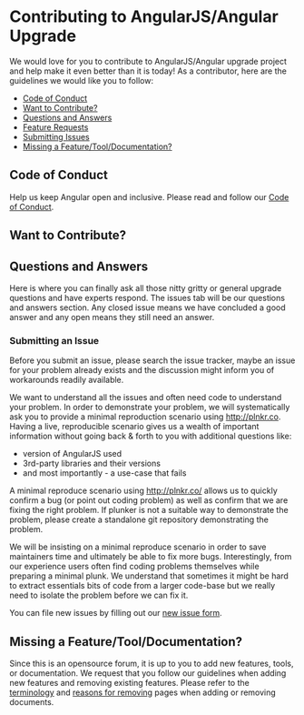 # Contributing to AngularJS/Angular Upgrade
We would love for you to contribute to AngularJS/Angular upgrade project and help make it even better than it is today! As a contributor, here are the guidelines we would like you to follow:

 - [Code of Conduct](#coc)
 - [Want to Contribute?](#contribution)
 - [Questions and Answers](#question)
 - [Feature Requests](#feature)
 - [Submitting Issues](#submit-issue)
 - [Missing a Feature/Tool/Documentation?](#feature)

## <a name="coc"></a> Code of Conduct
Help us keep Angular open and inclusive. Please read and follow our [Code of Conduct][coc].

## <a name="contribution"></a> Want to Contribute?

## <a name="question"></a> Questions and Answers
Here is where you can finally ask all those nitty gritty or general upgrade questions and have experts respond. The issues tab will be our questions and answers section. Any closed issue means we have concluded a good answer and any open means they still need an answer.

### <a name="submit-issue"></a> Submitting an Issue
Before you submit an issue, please search the issue tracker, maybe an issue for your problem already exists and the discussion might inform you of workarounds readily available.

We want to understand all the issues and often need code to understand your problem. In order to demonstrate your problem, we will systematically ask you to provide a minimal reproduction scenario using http://plnkr.co. Having a live, reproducible scenario gives us a wealth of important information without going back & forth to you with additional questions like:

- version of AngularJS used
- 3rd-party libraries and their versions
- and most importantly - a use-case that fails

A minimal reproduce scenario using http://plnkr.co/ allows us to quickly confirm a bug (or point out coding problem) as well as confirm that we are fixing the right problem. If plunker is not a suitable way to demonstrate the problem, please create a standalone git repository demonstrating the problem.

We will be insisting on a minimal reproduce scenario in order to save maintainers time and ultimately be able to fix more bugs. Interestingly, from our experience users often find coding problems themselves while preparing a minimal plunk. We understand that sometimes it might be hard to extract essentials bits of code from a larger code-base but we really need to isolate the problem before we can fix it.

You can file new issues by filling out our [new issue form](https://github.com/ellamaolson/BetaForum/issues/new).

## <a name="feature"></a> Missing a Feature/Tool/Documentation?
Since this is an opensource forum, it is up to you to add new features, tools, or documentation. We request that you follow our guidelines when adding new features and removing existing features. Please refer to the [terminology]() and [reasons for removing]() pages when adding or removing documents.

[coc]: https://github.com/BetaForum/CODE_OF_CONDUCT.md

